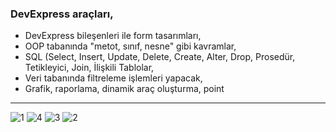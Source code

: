 ### DevExpress araçları,
- DevExpress bileşenleri ile form tasarımları,
- OOP tabanında "metot, sınıf, nesne" gibi kavramlar,
- SQL (Select, Insert, Update, Delete, Create, Alter, Drop, Prosedür, Tetikleyici, Join, İlişkili Tablolar,
- Veri tabanında filtreleme işlemleri yapacak,
- Grafik, raporlama, dinamik araç oluşturma, point

------------

![1](https://github.com/Emrehanoglu/Ticari_Otomasyon/assets/72378457/c2fbf5d9-2eed-4096-867d-3cc8a348e763)
![4](https://github.com/Emrehanoglu/Ticari_Otomasyon/assets/72378457/1e9905f8-18d3-4818-bf03-16fd669b8ade)
![3](https://github.com/Emrehanoglu/Ticari_Otomasyon/assets/72378457/36cd7da9-d081-4909-995d-8f2b8b122c89)
![2](https://github.com/Emrehanoglu/Ticari_Otomasyon/assets/72378457/34e9b59e-8b38-42bc-9087-0c1d646c1d76)
